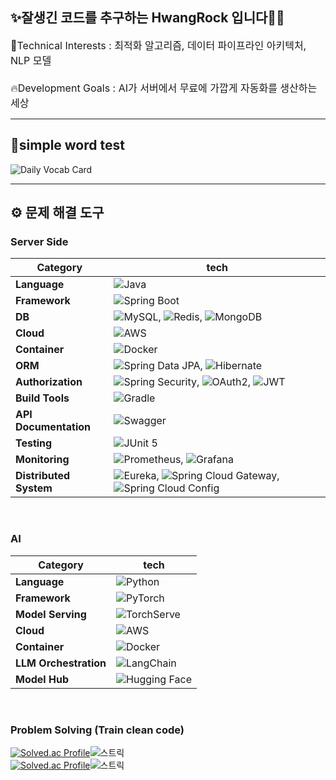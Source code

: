 ✨잘생긴 코드를 추구하는 HwangRock 입니다🧑‍💻
---
<span style="font-size: 16px;">
  🔎Technical Interests : 최적화 알고리즘, 데이터 파이프라인 아키텍처, NLP 모델
</br></br>
  🔥Development Goals : AI가 서버에서 무료에 가깝게 자동화를 생산하는 세상
</span>

---

## 📝simple word test
![Daily Vocab Card](https://notion-serverless-voca.vercel.app/api/words/dailycard?name=HwangRock)

---

## ⚙️ 문제 해결 도구
### Server Side

| Category            | tech                                                                                                                                                                                                                                                                                                                       |
|---------------------|----------------------------------------------------------------------------------------------------------------------------------------------------------------------------------------------------------------------------------------------------------------------------------------------------------------------------|
| **Language**        | ![Java](https://img.shields.io/badge/-Java-05122A?style=flat&logo=java&logoColor=white)                                                                                                                                                                                                                                       |
| **Framework**       | ![Spring Boot](https://img.shields.io/badge/-Spring%20Boot-05122A?style=flat&logo=springboot&logoColor=6DB33F)                                                                                                                                                                                                                |
| **DB**        | ![MySQL](https://img.shields.io/badge/-MySQL-05122A?style=flat&logo=mysql&logoColor=white), ![Redis](https://img.shields.io/badge/-Redis-05122A?style=flat&logo=redis&logoColor=DC382D), ![MongoDB](https://img.shields.io/badge/-MongoDB-05122A?style=flat&logo=mongodb&logoColor=47A248)                                      |
| **Cloud**           | ![AWS](https://img.shields.io/badge/-AWS-05122A?style=flat&logo=amazon-aws&logoColor=FF9900)                                                                                                                                                                                                                                  |
| **Container**       | ![Docker](https://img.shields.io/badge/-Docker-05122A?style=flat&logo=docker&logoColor=2496ED)                                                                                                                                                                                                                                |
| **ORM**             | ![Spring Data JPA](https://img.shields.io/badge/-Spring%20Data%20JPA-05122A?style=flat&logo=spring&logoColor=6DB33F), ![Hibernate](https://img.shields.io/badge/-Hibernate-05122A?style=flat&logo=hibernate&logoColor=59666C)                                                                                                    |
| **Authorization**   | ![Spring Security](https://img.shields.io/badge/-Spring%20Security-05122A?style=flat&logo=springsecurity&logoColor=6DB33F), ![OAuth2](https://img.shields.io/badge/-OAuth2-05122A?style=flat&logo=oauth&logoColor=3EAAAF), ![JWT](https://img.shields.io/badge/-JWT-05122A?style=flat&logo=jsonwebtokens&logoColor=000000)         |
| **Build Tools**     | ![Gradle](https://img.shields.io/badge/-Gradle-05122A?style=flat&logo=gradle&logoColor=02303A)                                                                                                                                                                                                                                |
| **API Documentation** | ![Swagger](https://img.shields.io/badge/-Swagger-05122A?style=flat&logo=swagger&logoColor=85EA2D)                                                                                                                                                                                                                         |
| **Testing**         | ![JUnit 5](https://img.shields.io/badge/-JUnit%205-05122A?style=flat&logo=junit5&logoColor=25A162)                                                                                                                                                                                                                            |
| **Monitoring**      | ![Prometheus](https://img.shields.io/badge/-Prometheus-05122A?style=flat&logo=prometheus&logoColor=E6522C), ![Grafana](https://img.shields.io/badge/-Grafana-05122A?style=flat&logo=grafana&logoColor=F46800)                                                                              |
| **Distributed System** | ![Eureka](https://img.shields.io/badge/-Eureka-05122A?style=flat&logo=spring&logoColor=6DB33F), ![Spring Cloud Gateway](https://img.shields.io/badge/-Spring%20Cloud%20Gateway-05122A?style=flat&logo=spring&logoColor=6DB33F), ![Spring Cloud Config](https://img.shields.io/badge/-Spring%20Cloud%20Config-05122A?style=flat&logo=spring&logoColor=6DB33F) |

<br>

### AI
| Category                   | tech                                                                                                                                                                                                                                                                                                                       |
|----------------------------|----------------------------------------------------------------------------------------------------------------------------------------------------------------------------------------------------------------------------------------------------------------------------------------------------------------------------|
| **Language**               | ![Python](https://img.shields.io/badge/-Python-05122A?style=flat&logo=python&logoColor)                                                                                                                                                                                                                                |
| **Framework**              | ![PyTorch](https://img.shields.io/badge/-PyTorch-05122A?style=flat&logo=pytorch&logoColor=EE4C2C)                                                                                                                                                                                                                             |
| **Model Serving**          | ![TorchServe](https://img.shields.io/badge/-TorchServe-05122A?style=flat&logo=pytorch&logoColor=EE4C2C)                                                                                                                                                                                                                      |
| **Cloud**                  | ![AWS](https://img.shields.io/badge/-AWS-05122A?style=flat&logo=amazon-aws&logoColor=FF9900)                                                                                                                                                                                                                                  |
| **Container**              | ![Docker](https://img.shields.io/badge/-Docker-05122A?style=flat&logo=docker&logoColor=2496ED)                                                                                                                                                                                                                                |
| **LLM Orchestration**      | ![LangChain](https://img.shields.io/badge/-LangChain-05122A?style=flat&logo=langchain&logoColor=FFD700)                                                                                                                                                                                                                       |
| **Model Hub** | ![Hugging Face](https://img.shields.io/badge/-Hugging%20Face-05122A?style=flat&logo=huggingface&logoColor=FFDD54)                                                                                                                                                                                                      |


<br>

### Problem Solving (Train clean code)
[![Solved.ac Profile](http://mazassumnida.wtf/api/v2/generate_badge?boj=peter9244)](https://solved.ac/peter9244/)![스트릭](http://mazandi.herokuapp.com/api?handle=peter9244&theme=dark)<br>
[![Solved.ac Profile](http://mazassumnida.wtf/api/v2/generate_badge?boj=hwangrock)](https://solved.ac/hwangrock/)![스트릭](http://mazandi.herokuapp.com/api?handle=hwangrock&theme=dark)


